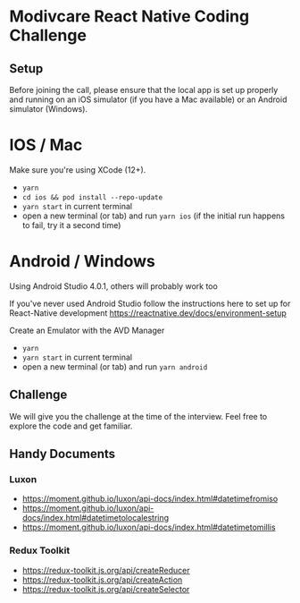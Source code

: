 # Modivcare React Native Coding Challenge 

## Setup

Before joining the call, please ensure that the local app is set up properly and running on an iOS simulator (if you have a Mac available) or an Android simulator (Windows).

# IOS / Mac
Make sure you're using XCode (12+).
- `yarn` 
- `cd ios && pod install --repo-update`
- `yarn start` in current terminal
- open a new terminal (or tab) and run `yarn ios` (if the initial run happens to fail, try it a second time)

# Android / Windows
Using Android Studio 4.0.1, others will probably work too

If you've never used Android Studio follow the instructions here to set up for React-Native development https://reactnative.dev/docs/environment-setup

Create an Emulator with the AVD Manager
- `yarn`
- `yarn start` in current terminal
- open a new terminal (or tab) and run `yarn android`


## Challenge
We will give you the challenge at the time of the interview. Feel free to explore the code and get familiar.

## Handy Documents
### Luxon
- https://moment.github.io/luxon/api-docs/index.html#datetimefromiso
- https://moment.github.io/luxon/api-docs/index.html#datetimetolocalestring
- https://moment.github.io/luxon/api-docs/index.html#datetimetomillis

### Redux Toolkit
- https://redux-toolkit.js.org/api/createReducer
- https://redux-toolkit.js.org/api/createAction
- https://redux-toolkit.js.org/api/createSelector